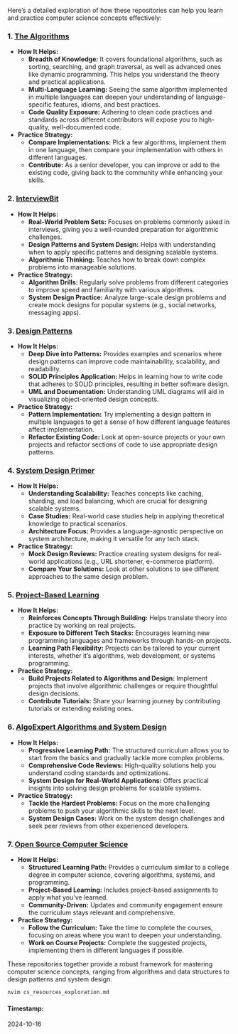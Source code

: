 Here’s a detailed exploration of how these repositories can help you learn and practice computer science concepts effectively:

### 1. **[The Algorithms](https://github.com/TheAlgorithms)**

- **How It Helps:**
  - **Breadth of Knowledge:** It covers foundational algorithms, such as sorting, searching, and graph traversal, as well as advanced ones like dynamic programming. This helps you understand the theory and practical applications.
  - **Multi-Language Learning:** Seeing the same algorithm implemented in multiple languages can deepen your understanding of language-specific features, idioms, and best practices.
  - **Code Quality Exposure:** Adhering to clean code practices and standards across different contributors will expose you to high-quality, well-documented code.
- **Practice Strategy:**
  - **Compare Implementations:** Pick a few algorithms, implement them in one language, then compare your implementation with others in different languages.
  - **Contribute:** As a senior developer, you can improve or add to the existing code, giving back to the community while enhancing your skills.

### 2. **[InterviewBit](https://github.com/interviewbit)**

- **How It Helps:**
  - **Real-World Problem Sets:** Focuses on problems commonly asked in interviews, giving you a well-rounded preparation for algorithmic challenges.
  - **Design Patterns and System Design:** Helps with understanding when to apply specific patterns and designing scalable systems.
  - **Algorithmic Thinking:** Teaches how to break down complex problems into manageable solutions.
- **Practice Strategy:**
  - **Algorithm Drills:** Regularly solve problems from different categories to improve speed and familiarity with various algorithms.
  - **System Design Practice:** Analyze large-scale design problems and create mock designs for popular systems (e.g., social networks, messaging apps).

### 3. **[Design Patterns](https://github.com/iluwatar/java-design-patterns)**

- **How It Helps:**
  - **Deep Dive into Patterns:** Provides examples and scenarios where design patterns can improve code maintainability, scalability, and readability.
  - **SOLID Principles Application:** Helps in learning how to write code that adheres to SOLID principles, resulting in better software design.
  - **UML and Documentation:** Understanding UML diagrams will aid in visualizing object-oriented design concepts.
- **Practice Strategy:**
  - **Pattern Implementation:** Try implementing a design pattern in multiple languages to get a sense of how different language features affect implementation.
  - **Refactor Existing Code:** Look at open-source projects or your own projects and refactor sections of code to use appropriate design patterns.

### 4. **[System Design Primer](https://github.com/donnemartin/system-design-primer)**

- **How It Helps:**
  - **Understanding Scalability:** Teaches concepts like caching, sharding, and load balancing, which are crucial for designing scalable systems.
  - **Case Studies:** Real-world case studies help in applying theoretical knowledge to practical scenarios.
  - **Architecture Focus:** Provides a language-agnostic perspective on system architecture, making it versatile for any tech stack.
- **Practice Strategy:**
  - **Mock Design Reviews:** Practice creating system designs for real-world applications (e.g., URL shortener, e-commerce platform).
  - **Compare Your Solutions:** Look at other solutions to see different approaches to the same design problem.

### 5. **[Project-Based Learning](https://github.com/practical-tutorials/project-based-learning)**

- **How It Helps:**
  - **Reinforces Concepts Through Building:** Helps translate theory into practice by working on real projects.
  - **Exposure to Different Tech Stacks:** Encourages learning new programming languages and frameworks through hands-on projects.
  - **Learning Path Flexibility:** Projects can be tailored to your current interests, whether it’s algorithms, web development, or systems programming.
- **Practice Strategy:**
  - **Build Projects Related to Algorithms and Design:** Implement projects that involve algorithmic challenges or require thoughtful design decisions.
  - **Contribute Tutorials:** Share your learning journey by contributing tutorials or extending existing ones.

### 6. **[AlgoExpert Algorithms and System Design](https://github.com/AlgoExpert-io/data-structures-algorithms)**

- **How It Helps:**
  - **Progressive Learning Path:** The structured curriculum allows you to start from the basics and gradually tackle more complex problems.
  - **Comprehensive Code Reviews:** High-quality solutions help you understand coding standards and optimizations.
  - **System Design for Real-World Applications:** Offers practical insights into solving design problems for scalable systems.
- **Practice Strategy:**
  - **Tackle the Hardest Problems:** Focus on the more challenging problems to push your algorithmic skills to the next level.
  - **System Design Cases:** Work on the system design challenges and seek peer reviews from other experienced developers.

### 7. **[Open Source Computer Science](https://github.com/ossu/computer-science)**

- **How It Helps:**
  - **Structured Learning Path:** Provides a curriculum similar to a college degree in computer science, covering algorithms, systems, and programming.
  - **Project-Based Learning:** Includes project-based assignments to apply what you've learned.
  - **Community-Driven:** Updates and community engagement ensure the curriculum stays relevant and comprehensive.
- **Practice Strategy:**
  - **Follow the Curriculum:** Take the time to complete the courses, focusing on areas where you want to deepen your understanding.
  - **Work on Course Projects:** Complete the suggested projects, implementing them in different languages if possible.

These repositories together provide a robust framework for mastering computer science concepts, ranging from algorithms and data structures to design patterns and system design.

```bash
nvim cs_resources_exploration.md
```

#### Timestamp:

2024-10-16

